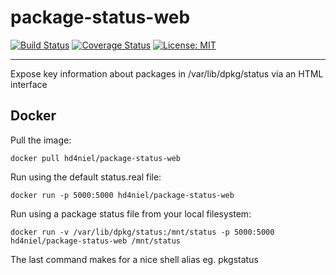 # package-status-web
[![Build Status](https://travis-ci.org/hd4niel/package-status-web.svg?branch=master)](https://travis-ci.org/hd4niel/package-status-web)
[![Coverage Status](https://coveralls.io/repos/github/hd4niel/package-status-web/badge.svg?branch=master)](https://coveralls.io/github/hd4niel/package-status-web?branch=master)
[![License: MIT](https://img.shields.io/badge/License-MIT-yellow.svg)](https://opensource.org/licenses/MIT)

---

Expose key information about packages in /var/lib/dpkg/status via an HTML interface

## Docker

Pull the image:

    docker pull hd4niel/package-status-web

Run using the default status.real file:

    docker run -p 5000:5000 hd4niel/package-status-web

Run using a package status file from your local filesystem:

    docker run -v /var/lib/dpkg/status:/mnt/status -p 5000:5000 hd4niel/package-status-web /mnt/status

The last command makes for a nice shell alias eg. pkgstatus
